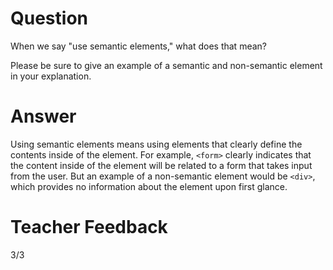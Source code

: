 # Question

When we say "use semantic elements," what does that mean?

Please be sure to give an example of a semantic and non-semantic element in your explanation.

# Answer
Using semantic elements means using elements that clearly define the contents inside of the element. For example, `<form>` clearly indicates that the content inside of the element will be related to a form that takes input from the user. But an example of a non-semantic element would be `<div>`, which provides no information about the element upon first glance.


# Teacher Feedback
3/3